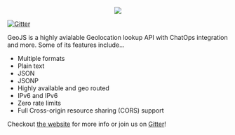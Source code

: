 <p align="center">
  <img src="https://geojs.io/img/logo.png">
</p>

[![Gitter](https://img.shields.io/gitter/room/jloh/geojs.svg?style=flat-square&logo=gitter-white)](https://gitter.im/jloh/geojs)

GeoJS is a highly avialable Geolocation lookup API with ChatOps integration and more. Some of its features include...

 * Multiple formats
  * Plain text
  * JSON
  * JSONP
* Highly available and geo routed
* IPv6 and IPv6
* Zero rate limits
* Full Cross-origin resource sharing (CORS) support

Checkout [the website](https://geojs.io) for more info or join us on [Gitter](https://gitter.im/jloh/geojs)!
